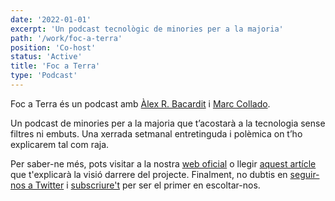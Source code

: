 ```yaml
---
date: '2022-01-01'
excerpt: 'Un podcast tecnològic de minories per a la majoria'
path: '/work/foc-a-terra'
position: 'Co-host'
status: 'Active'
title: 'Foc a Terra'
type: 'Podcast'
---
```


Foc a Terra és un podcast amb [Àlex R. Bacardit](https://twitter.com/lexrodba) i [Marc Collado](https://twitter.com/MarcCollado).

Un podcast de minories per a la majoria que t’acostarà a la tecnologia sense filtres ni embuts. Una xerrada setmanal entretinguda i polèmica on t’ho explicarem tal com raja.

<!-- <blockquote class="twitter-tweet"><p lang="ca" dir="ltr">🐣 Safareig és un podcast que neix de la mà del Marc i d&#39;en Ramon, dos apassionats de la tecnologia i del producte amb un fort interès en l&#39;anàlisi pragmàtic o idealista de com aquests estan afectant la societat. 🧶 <a href="https://t.co/FNUMTUwzCN">pic.twitter.com/FNUMTUwzCN</a></p>&mdash; Safareig (@safareigfm) <a href="https://twitter.com/safareigfm/status/1338754285169938432?ref_src=twsrc%5Etfw">December 15, 2020</a></blockquote> -->

Per saber-ne més, pots visitar a la nostra [web oficial](https://rss.com/podcasts/focaterra/) o llegir [aquest artícle](/blog/2022/foc-a-terra) que t'explicarà la visió darrere del projecte. Finalment, no dubtis en [seguir-nos a Twitter](https://twitter.com/foc_a_terra) i [subscriure't](https://podcasts.apple.com/es/podcast/foc-a-terra/id1604172036) per ser el primer en escoltar-nos.
